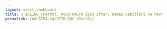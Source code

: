 ```yaml
---
layout: vakit_dashboard
title: STIRLING_(Perth), AVUSTRALYA için iftar, namaz vakitleri ve hava durumu - ilçe/eyalet seç
permalink: /AVUSTRALYA/STIRLING_(Perth)/
---
```


<script type="text/javascript">
  var GLOBAL_COUNTRY = 'AVUSTRALYA';
  var GLOBAL_CITY = 'STIRLING_(Perth)';
  var GLOBAL_STATE = '';
  var lat = 72;
  var lon = 21;
</script>
